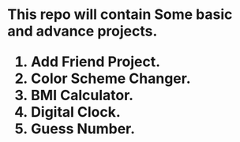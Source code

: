 <h1>This repo will contain Some basic and advance projects.
<ol>
<li>Add Friend Project.
<li>Color Scheme Changer.
<li>BMI Calculator.
<li>Digital Clock.
<li>Guess Number.